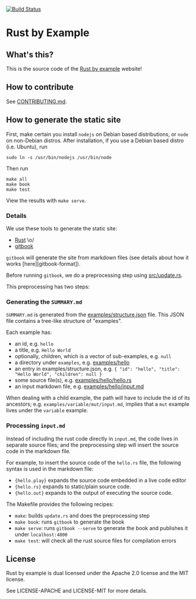 [![Build Status][travis-image]][travis-link]
# Rust by Example

## What's this?

This is the source code of the
[Rust by example][website] website!

## How to contribute

See [CONTRIBUTING.md][how-to-contribute].

## How to generate the static site

First, make certain you install `nodejs` on Debian based distributions, or
`node` on non-Debian distros. After installation, if you use a Debian based
distro (i.e. Ubuntu), run

    sudo ln -s /usr/bin/nodejs /usr/bin/node

Then run

```
make all
make book
make test
```

View the results with `make serve`.

### Details

We use these tools to generate the static site:

* [Rust][rust-lang] \o/
* [gitbook][gitbook]

`gitbook` will generate the site from markdown files (see details about how it
works [here][gitbook-format]).

Before running `gitbook`, we do a preprocessing step using
[src/update.rs][update-rs].

This preprocessing has two steps:

### Generating the `SUMMARY.md`

`SUMMARY.md` is generated from the
[examples/structure.json][structure] file. This JSON file
contains a tree-like structure of "examples".

Each example has:

* an id, e.g. `hello`
* a title, e.g. `Hello World`
* optionally, children, which is a vector of sub-examples, e.g. `null`
* a directory under `examples`, e.g. [examples/hello][hello-folder]
* an entry in examples/structure.json, e.g.
  `{ "id": "hello", "title": "Hello World", "children": null }`
* some source file(s), e.g. [examples/hello/hello.rs][hello-rs]
* an input markdown file, e.g.
  [examples/hello/input.md][hello-md]

When dealing with a child example, the path will have to include the id of its
ancestors; e.g. `examples/variable/mut/input.md`, implies that a `mut` example
lives under the `variable` example.

### Processing `input.md`

Instead of including the rust code directly in `input.md`, the code lives in
separate source files; and the preprocessing step will insert the source code
in the markdown file.

For example, to insert the source code of the `hello.rs` file, the following
syntax is used in the markdown file:

* `{hello.play}` expands the source code embedded in a live code editor
* `{hello.rs}` expands to static/plain source code.
* `{hello.out}` expands to the output of executing the source code.

The Makefile provides the following recipes:

* `make`: builds `update.rs` and does the preprocessing step
* `make book`: runs `gitbook` to generate the book
* `make serve`: runs `gitbook --serve` to generate the book and publishes it
  under `localhost:4000`
* `make test`: will check all the rust source files for compilation errors

## License

Rust by example is dual licensed under the Apache 2.0 license and the MIT
license.

See LICENSE-APACHE and LICENSE-MIT for more details.

[travis-image]: https://travis-ci.org/rust-lang/rust-by-example.svg?branch=master
[travis-link]: https://travis-ci.org/rust-lang/rust-by-example
[website]: http://rustbyexample.com
[how-to-contribute]: CONTRIBUTING.md
[rust-lang]: http://www.rust-lang.org/
[gitbook]: http://www.gitbook.io
[gitbook-dir]: https://github.com/GitbookIO/gitbook#book-format
[update-rs]: src/update.rs
[structure]: examples/structure.json
[hello-folder]: examples/hello
[hello-rs]: examples/hello/hello.rs
[hello-md]: examples/hello/input.md

